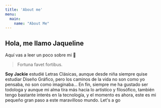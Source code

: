 ```yaml
---
title: 'About me'
menu:
  main:
    name: "About Me"
---
```


## Hola, me llamo Jaqueline

Aquí vas a leer un poco sobre mi 🤩

> Fortuna favet fortibus.

**Soy Jackie** estudié Letras Clásicas, aunque desde niña siempre quise estudiar Diseño Gráfico, 
pero los caminos de la vida no son como yo pensaba, no son como imaginaba...
  En fin, siempre me ha gustado ser todologa y aunque mi alma tira más hacia lo artistíco y filosófico,
 también tengo bastante interés en la tecnología, y el momento es ahora, este es mi pequeño gran paso a este maravilloso 
 mundo. Let's a go 
 
  

